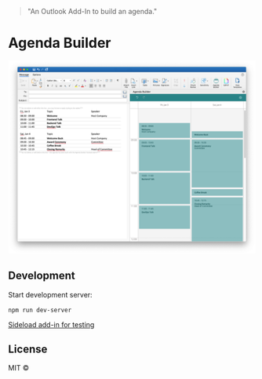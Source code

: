 > "An Outlook Add-In to build an agenda."

# Agenda Builder

<p align="center">
  <img src="readme_assets/screenshot.png" width="800">
</p>

## Development

Start development server:

```terminal
npm run dev-server
```

[Sideload add-in for testing](https://docs.microsoft.com/en-us/outlook/add-ins/sideload-outlook-add-ins-for-testing)


## License

MIT © [](https://github.com/)


